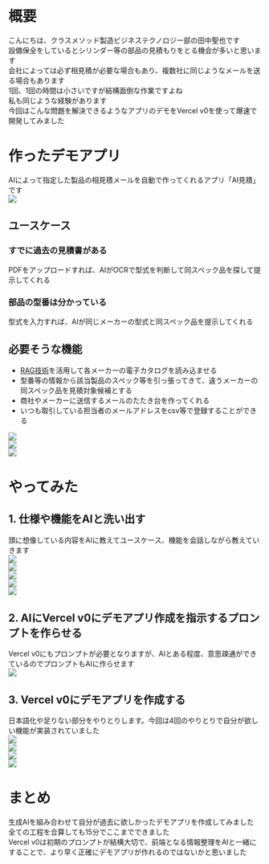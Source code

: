 # 概要
こんにちは、クラスメソッド製造ビジネステクノロジー部の田中聖也です  
設備保全をしているとシリンダー等の部品の見積もりをとる機会が多いと思います  
会社によっては必ず相見積が必要な場合もあり、複数社に同じようなメールを送る場合もあります  
1回、1回の時間は小さいですが結構面倒な作業ですよね  
私も同じような経験があります  
今回はこんな問題を解決できるようなアプリのデモをVercel v0を使って爆速で開発してみました  

# 作ったデモアプリ
AIによって指定した製品の相見積メールを自動で作ってくれるアプリ「AI見積」です  
![](./iamges/画面.png)  
## ユースケース
### すでに過去の見積書がある
PDFをアップロードすれば、AIがOCRで型式を判断して同スペック品を探して提示してくれる
### 部品の型番は分かっている
型式を入力すれば、AIが同じメーカーの型式と同スペック品を提示してくれる

## 必要そうな機能
- [RAG技術](https://aws.amazon.com/jp/what-is/retrieval-augmented-generation/)を活用して各メーカーの電子カタログを読み込ませる  
- 型番等の情報から該当製品のスペック等を引っ張ってきて、違うメーカーの同スペック品を見積対象候補とする
- 商社やメーカーに送信するメールのたたき台を作ってくれる
- いつも取引している担当者のメールアドレスをcsv等で登録することができる
   
![](./iamges/demo_mail_1.png)  
![](./iamges/demo_mail_2.png)  
![](./iamges/demo_search.png)

# やってみた
## 1. 仕様や機能をAIと洗い出す
頭に想像している内容をAIに教えてユースケース、機能を会話しながら教えていきます  
![](./iamges/Gemini_1.png)  
![](./iamges/Gemini_2.png)  
![](./iamges/Gemini_3.png)  
![](./iamges/Gemini_4.png)  
![](./iamges/Gemini_5.png)  

## 2. AIにVercel v0にデモアプリ作成を指示するプロンプトを作らせる
Vercel v0にもプロンプトが必要となりますが、AIとある程度、意思疎通ができているのでプロンプトもAIに作らせます  
![](./iamges/Gemini_to_Vercel.png)  

## 3. Vercel v0にデモアプリを作成する
日本語化や足りない部分をやりとりします。今回は4回のやりとりで自分が欲しい機能が実装されていました  
![](./iamges/v0_1.png)  
![](./iamges/v0_2.png)  
![](./iamges/v0_3.png)  
![](./iamges/v0_4.png)  

# まとめ
生成AIを組み合わせて自分が過去に欲しかったデモアプリを作成してみました  
全ての工程を合算しても15分でここまでできました  
Vercel v0は初期のプロンプトが結構大切で、前端となる情報整理をAIと一緒にすることで、より早く正確にデモアプリが作れるのではないかと思いました